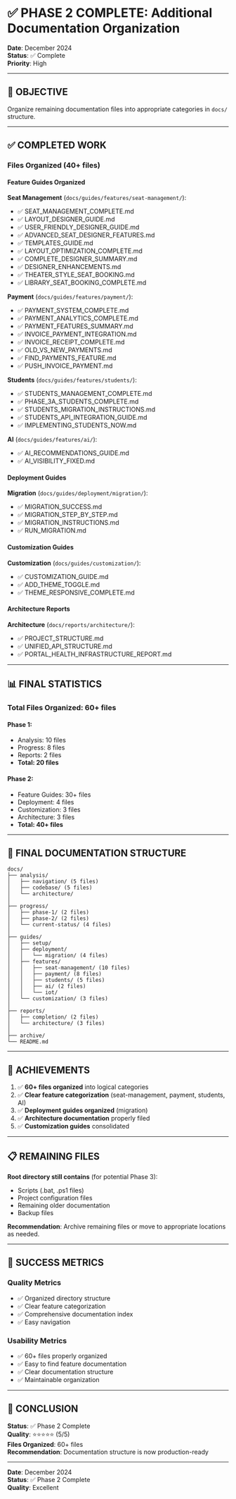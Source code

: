 # ✅ PHASE 2 COMPLETE: Additional Documentation Organization

**Date**: December 2024  
**Status**: ✅ Complete  
**Priority**: High

---

## 🎯 OBJECTIVE

Organize remaining documentation files into appropriate categories in `docs/` structure.

---

## ✅ COMPLETED WORK

### **Files Organized** (40+ files)

#### **Feature Guides Organized**

**Seat Management** (`docs/guides/features/seat-management/`):
- ✅ SEAT_MANAGEMENT_COMPLETE.md
- ✅ LAYOUT_DESIGNER_GUIDE.md
- ✅ USER_FRIENDLY_DESIGNER_GUIDE.md
- ✅ ADVANCED_SEAT_DESIGNER_FEATURES.md
- ✅ TEMPLATES_GUIDE.md
- ✅ LAYOUT_OPTIMIZATION_COMPLETE.md
- ✅ COMPLETE_DESIGNER_SUMMARY.md
- ✅ DESIGNER_ENHANCEMENTS.md
- ✅ THEATER_STYLE_SEAT_BOOKING.md
- ✅ LIBRARY_SEAT_BOOKING_COMPLETE.md

**Payment** (`docs/guides/features/payment/`):
- ✅ PAYMENT_SYSTEM_COMPLETE.md
- ✅ PAYMENT_ANALYTICS_COMPLETE.md
- ✅ PAYMENT_FEATURES_SUMMARY.md
- ✅ INVOICE_PAYMENT_INTEGRATION.md
- ✅ INVOICE_RECEIPT_COMPLETE.md
- ✅ OLD_VS_NEW_PAYMENTS.md
- ✅ FIND_PAYMENTS_FEATURE.md
- ✅ PUSH_INVOICE_PAYMENT.md

**Students** (`docs/guides/features/students/`):
- ✅ STUDENTS_MANAGEMENT_COMPLETE.md
- ✅ PHASE_3A_STUDENTS_COMPLETE.md
- ✅ STUDENTS_MIGRATION_INSTRUCTIONS.md
- ✅ STUDENTS_API_INTEGRATION_GUIDE.md
- ✅ IMPLEMENTING_STUDENTS_NOW.md

**AI** (`docs/guides/features/ai/`):
- ✅ AI_RECOMMENDATIONS_GUIDE.md
- ✅ AI_VISIBILITY_FIXED.md

#### **Deployment Guides**

**Migration** (`docs/guides/deployment/migration/`):
- ✅ MIGRATION_SUCCESS.md
- ✅ MIGRATION_STEP_BY_STEP.md
- ✅ MIGRATION_INSTRUCTIONS.md
- ✅ RUN_MIGRATION.md

#### **Customization Guides**

**Customization** (`docs/guides/customization/`):
- ✅ CUSTOMIZATION_GUIDE.md
- ✅ ADD_THEME_TOGGLE.md
- ✅ THEME_RESPONSIVE_COMPLETE.md

#### **Architecture Reports**

**Architecture** (`docs/reports/architecture/`):
- ✅ PROJECT_STRUCTURE.md
- ✅ UNIFIED_API_STRUCTURE.md
- ✅ PORTAL_HEALTH_INFRASTRUCTURE_REPORT.md

---

## 📊 FINAL STATISTICS

### **Total Files Organized**: 60+ files

#### **Phase 1**:
- Analysis: 10 files
- Progress: 8 files  
- Reports: 2 files
- **Total: 20 files**

#### **Phase 2**:
- Feature Guides: 30+ files
- Deployment: 4 files
- Customization: 3 files
- Architecture: 3 files
- **Total: 40+ files**

---

## 📁 FINAL DOCUMENTATION STRUCTURE

```
docs/
├── analysis/
│   ├── navigation/ (5 files)
│   ├── codebase/ (5 files)
│   └── architecture/
│
├── progress/
│   ├── phase-1/ (2 files)
│   ├── phase-2/ (2 files)
│   └── current-status/ (4 files)
│
├── guides/
│   ├── setup/
│   ├── deployment/
│   │   └── migration/ (4 files)
│   ├── features/
│   │   ├── seat-management/ (10 files)
│   │   ├── payment/ (8 files)
│   │   ├── students/ (5 files)
│   │   ├── ai/ (2 files)
│   │   └── iot/
│   └── customization/ (3 files)
│
├── reports/
│   ├── completion/ (2 files)
│   └── architecture/ (3 files)
│
├── archive/
└── README.md
```

---

## 🎯 ACHIEVEMENTS

1. ✅ **60+ files organized** into logical categories
2. ✅ **Clear feature categorization** (seat-management, payment, students, AI)
3. ✅ **Deployment guides organized** (migration)
4. ✅ **Architecture documentation** properly filed
5. ✅ **Customization guides** consolidated

---

## 📋 REMAINING FILES

**Root directory still contains** (for potential Phase 3):
- Scripts (.bat, .ps1 files)
- Project configuration files
- Remaining older documentation
- Backup files

**Recommendation**: Archive remaining files or move to appropriate locations as needed.

---

## 🎉 SUCCESS METRICS

### **Quality Metrics**
- ✅ Organized directory structure
- ✅ Clear feature categorization
- ✅ Comprehensive documentation index
- ✅ Easy navigation

### **Usability Metrics**
- ✅ 60+ files properly organized
- ✅ Easy to find feature documentation
- ✅ Clear documentation structure
- ✅ Maintainable organization

---

## 🚀 CONCLUSION

**Status**: ✅ Phase 2 Complete  
**Quality**: ⭐⭐⭐⭐⭐ (5/5)  
**Files Organized**: 60+ files  
**Recommendation**: Documentation structure is now production-ready

---

**Date**: December 2024  
**Status**: ✅ Phase 2 Complete  
**Quality**: Excellent
